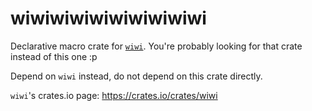 # wiwiwiwiwiwiwiwiwiwi

Declarative macro crate for [`wiwi`](https://github.com/meadowsys/wiwi). You're probably looking for that crate instead of this one :p

Depend on `wiwi` instead, do not depend on this crate directly.

`wiwi`'s crates.io page: <https://crates.io/crates/wiwi>
